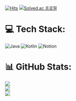 [![Hits](https://hits.seeyoufarm.com/api/count/incr/badge.svg?url=https%3A%2F%2Fgithub.com%2FAmazansia&count_bg=%23BF3DC8&title_bg=%23555555&icon=&icon_color=%23E7E7E7&title=hits&edge_flat=false)](https://hits.seeyoufarm.com)
[![Solved.ac
프로필](http://mazassumnida.wtf/api/v2/generate_badge?boj=rgkim1110)](https://solved.ac/rgkim1110)
# 💻 Tech Stack:
![Java](https://img.shields.io/badge/java-%23ED8B00.svg?style=for-the-badge&logo=java&logoColor=white) ![Kotlin](https://img.shields.io/badge/kotlin-%230095D5.svg?style=for-the-badge&logo=kotlin&logoColor=white) ![Notion](https://img.shields.io/badge/Notion-%23000000.svg?style=for-the-badge&logo=notion&logoColor=white)
# 📊 GitHub Stats: 
![](https://github-readme-stats.vercel.app/api?username=Amazansia&theme=gruvbox&hide_border=false&include_all_commits=true&count_private=false)<br/>
![](https://github-readme-streak-stats.herokuapp.com/?user=Amazansia&theme=gruvbox&hide_border=false)<br/>
![](https://github-readme-stats.vercel.app/api/top-langs/?username=Amazansia&theme=gruvbox&hide_border=false&include_all_commits=true&count_private=false&layout=compact)
